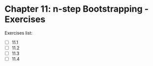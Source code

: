 # Chapter 11: n-step Bootstrapping - Exercises

Exercises list:

- [ ] 11.1
- [ ] 11.2
- [ ] 11.3
- [ ] 11.4